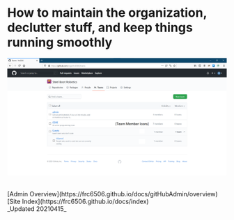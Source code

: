 # How to maintain the organization, declutter stuff, and keep things running smoothly

![Organization Teams tab](gitHubOrgTeamPage.png)

<br>
[Admin Overview](https://frc6506.github.io/docs/gitHubAdmin/overview)
[Site Index](https://frc6506.github.io/docs/index)
<br>
_Updated 20210415_
